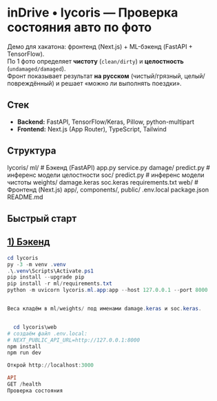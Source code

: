 # inDrive • lycoris — Проверка состояния авто по фото

Демо для хакатона: фронтенд (Next.js) + ML-бэкенд (FastAPI + TensorFlow).  
По 1 фото определяет **чистоту** (`clean/dirty`) и **целостность** (`undamaged/damaged`).  
Фронт показывает результат **на русском** (чистый/грязный, целый/повреждённый) и решает «можно ли выполнять поездки».

## Стек
- **Backend:** FastAPI, TensorFlow/Keras, Pillow, python-multipart
- **Frontend:** Next.js (App Router), TypeScript, Tailwind

## Структура
lycoris/
ml/ # Бэкенд (FastAPI)
app.py
service.py
damage/ predict.py # инференс модели целостности
soc/ predict.py # инференс модели чистоты
weights/
damage.keras
soc.keras
requirements.txt
web/ # Фронтенд (Next.js)
app/, components/, public/
.env.local
package.json
README.md

## Быстрый старт

 ## [1) Бэкенд](#)

```powershell
cd lycoris
py -3 -m venv .venv
.\.venv\Scripts\Activate.ps1
pip install --upgrade pip
pip install -r ml/requirements.txt
python -m uvicorn lycoris.ml.app:app --host 127.0.0.1 --port 8000


Веса кладём в ml/weights/ под именами damage.keras и soc.keras.


  cd lycoris\web
# создаём файл .env.local:
# NEXT_PUBLIC_API_URL=http://127.0.0.1:8000
npm install
npm run dev

Открой http://localhost:3000

API
GET /health
Проверка состояния
